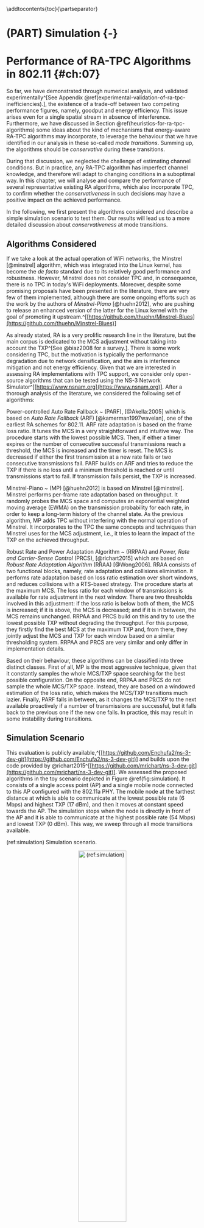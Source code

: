 \addtocontents{toc}{\partseparator}

# (PART) Simulation {-}

# Performance of RA-TPC Algorithms in 802.11 {#ch:07}

<span class="newthought">So far</span>, we have demonstrated through numerical analysis, and validated experimentally^[See Appendix \@ref(experimental-validation-of-ra-tpc-inefficiencies).], the existence of a trade-off between two competing performance figures, namely, goodput and energy efficiency. This issue arises even for a single spatial stream in absence of interference. Furthermore, we have discussed in Section \@ref(heuristics-for-ra-tpc-algorithms) some ideas about the kind of mechanisms that energy-aware RA-TPC algorithms may incorporate, to leverage the behaviour that we have identified in our analysis in these so-called *mode transitions*. Summing up, the algorithms should be *conservative* during these transitions.

During that discussion, we neglected the challenge of estimating channel conditions. But in practice, any RA-TPC algorithm has imperfect channel knowledge, and therefore will adapt to changing conditions in a suboptimal way. In this chapter, we will analyse and compare the performance of several representative existing RA algorithms, which also incorporate TPC, to confirm whether the *conservativeness* in such decisions may have a positive impact on the achieved performance.

In the following, we first present the algorithms considered and describe a simple simulation scenario to test them. Our results will lead us to a more detailed discussion about *conservativeness* at mode transitions.

## Algorithms Considered

If we take a look at the actual operation of WiFi networks, the Minstrel [@minstrel] algorithm, which was integrated into the Linux kernel, has become the *de facto* standard due to its relatively good performance and robustness. However, Minstrel does not consider TPC and, in consequence, there is no TPC in today's WiFi deployments. Moreover, despite some promising proposals have been presented in the literature, there are very few of them implemented, although there are some ongoing efforts such as the work by the authors of *Minstrel-Piano* [@huehn2012], who are pushing to release an enhanced version of the latter for the Linux kernel with the goal of promoting it upstream.^[[https://github.com/thuehn/Minstrel-Blues](https://github.com/thuehn/Minstrel-Blues)]

As already stated, RA is a very prolific research line in the literature, but the main corpus is dedicated to the MCS adjustment without taking into account the TXP^[See @biaz2008 for a survey.]. There is some work considering TPC, but the motivation is typically the performance degradation due to network densification, and the aim is interference mitigation and not energy efficiency. Given that we are interested in assessing RA implementations with TPC support, we consider only open-source algorithms that can be tested using the NS-3 Network Simulator^[[https://www.nsnam.org](https://www.nsnam.org)]. After a thorough analysis of the literature, we considered the following set of algorithms: 

Power-controlled Auto Rate Fallback
  ~ (PARF), [@Akella:2005] which is based on *Auto Rate Fallback* (ARF) [@kamerman1997wavelan], one of the earliest RA schemes for 802.11. ARF rate adaptation is based on the frame loss ratio. It tunes the MCS in a very straightforward and intuitive way. The procedure starts with the lowest possible MCS. Then, if either a timer expires or the number of consecutive successful transmissions reach a threshold, the MCS is increased and the timer is reset. The MCS is decreased if either the first transmission at a new rate fails or two consecutive transmissions fail. PARF builds on ARF and tries to reduce the TXP if there is no loss until a minimum threshold is reached or until transmissions start to fail. If transmission fails persist, the TXP is increased.
  
Minstrel-Piano
  ~ (MP) [@huehn2012] is based on Minstrel [@minstrel]. Minstrel performs per-frame rate adaptation based on throughput. It randomly probes the MCS space and computes an exponential weighted moving average (EWMA) on the transmission probability for each rate, in order to keep a long-term history of the channel state. As the previous algorithm, MP adds TPC without interfering with the normal operation of Minstrel. It incorporates to the TPC the same concepts and techniques than Minstrel uses for the MCS adjustment, i.e., it tries to learn the impact of the TXP on the achieved throughput.
  
Robust Rate and Power Adaptation Algorithm
  ~ (RRPAA) and *Power, Rate and Carrier-Sense Control* (PRCS), [@richart2015] which are based on *Robust Rate Adaptation Algorithm* (RRAA) [@Wong2006]. RRAA consists of two functional blocks, namely, rate adaptation and collisions elimination. It performs rate adaptation based on loss ratio estimation over short windows, and reduces collisions with a RTS-based strategy. The procedure starts at the maximum MCS. The loss ratio for each window of transmissions is available for rate adjustment in the next window. There are two thresholds involved in this adjustment: if the loss ratio is below both of them, the MCS is increased; if it is above, the MCS is decreased; and if it is in between, the MCS remains unchanged. RRPAA and PRCS build on this and try to use the lowest possible TXP without degrading the throughput. For this purpose, they firstly find the best MCS at the maximum TXP and, from there, they jointly adjust the MCS and TXP for each window based on a similar thresholding system. RRPAA and PRCS are very similar and only differ in implementation details.

Based on their behaviour, these algorithms can be classified into three distinct classes. First of all, MP is the most aggressive technique, given that it constantly samples the whole MCS/TXP space searching for the best possible configuration. On the opposite end, RRPAA and PRCS do not sample the whole MCS/TXP space. Instead, they are based on a windowed estimation of the loss ratio, which makes the MCS/TXP transitions much lazier. Finally, PARF falls in between, as it changes the MCS/TXP to the next available proactively if a number of transmissions are successful, but it falls back to the previous one if the new one fails. In practice, this may result in some instability during transitions.

## Simulation Scenario

This evaluation is publicly available,^[[https://github.com/Enchufa2/ns-3-dev-git](https://github.com/Enchufa2/ns-3-dev-git)] and builds upon the code provided by @richart2015^[[https://github.com/mrichart/ns-3-dev-git](https://github.com/mrichart/ns-3-dev-git)]. We assessed the proposed algorithms in the toy scenario depicted in Figure \@ref(fig:simulation). It consists of a single access point (AP) and a single mobile node connected to this AP configured with the 802.11a PHY. The mobile node at the farthest distance at which is able to communicate at the lowest possible rate (6 Mbps) and highest TXP (17 dBm), and then it moves at constant speed towards the AP. The simulation stops when the node is directly in front of the AP and it is able to communicate at the highest possible rate (54 Mbps) and lowest TXP (0 dBm). This way, we sweep through all mode transitions available.

(ref:simulation) Simulation scenario.

<div class="figure" style="text-align: center">
<img src="img/07/simulation.png" alt="(ref:simulation)" width="50%" />
<p class="caption">(\#fig:simulation)(ref:simulation)</p>
</div>

For the whole simulation, the AP tries to constantly saturate the channel by sending full-size UDP packets to the node. Every transmission attempt is monitored, as well as every successful transmission. The first part allows us to compute the transmission time, while the latter allows us to compute the reception time (of the ACKs) and the goodput achieved.

The simulation model assembles the power model from Equation \@ref(eq:new-energy-model) with the parametrisation previously made (see Table \@ref(tab:regressions-tx)) for all the devices considered in Section \@ref(numerical-results): HTC Legend, Linksys WRT54G, Raspberry Pi, Samsung Galaxy Note 10.1 and Soekris net4826-48. Thus, the total energy consumed is computed for all the devices and each run using the computed transmission time, reception time and idle time. Beacons are ignored and considered as idle time.

We set up one simulation for each algorithm (PARF, MP, PRCS, RRPAA) with a fixed seed, and perform 10 independent runs for each simulation. We use boxplots to show aggregated results unless otherwise mentioned.

## Results and Discussion

We first analyse the goodput achieved per each algorithm, which are depicted in Figure \@ref(fig:ns3-goodput). The median of the average goodput across several runs for RRPAA is the highest, followed by PRCS, PARF and MP. PRCS and RRPAA, which are very similar mechanisms, show a higher variability across replications compared to PARF and MP, which have little dispersion.

(ref:ns3-goodput) Goodput achieved per simulated algorithm.

<div class="figure" style="text-align: center">
<img src="07-ra-tpc_files/figure-html/ns3-goodput-1.png" alt="(ref:ns3-goodput)" width="480" />
<p class="caption">(\#fig:ns3-goodput)(ref:ns3-goodput)</p>
</div>

Figure \@ref(fig:ns3-efficiency) shows the energy efficiency achieved per algorithm, computed for all the devices considered. As expected, the numerical values of the energy efficiency achieved are different across devices, but the relative performance is essentially the same, as in the previous case. Indeed, the efficiency follows the pattern seen in Figure \@ref(fig:ns3-goodput): RRPAA results the most energy efficient in our scenario, followed by PRCS, PARF and MP. PRCS and RRPAA exhibit the same variability across replications as in the case of goodput, which is particularly notable for the most efficient devices, i.e., the HTC Legend and the Samsung Galaxy Note.

(ref:ns3-efficiency) Energy efficiency achieved per simulated algorithm and device.

<div class="figure" style="text-align: center">
<img src="07-ra-tpc_files/figure-html/ns3-efficiency-1.png" alt="(ref:ns3-efficiency)" width="1152" />
<p class="caption">(\#fig:ns3-efficiency)(ref:ns3-efficiency)</p>
</div>

In order to shed some light into the reasons behind the differences in performance, Figures \@ref(fig:ns3-evol) show the behaviour of each algorithm throughout the simulation time for one run, showing the evolution of the MCS and TXP chosen by each algorithm, respectively. Here, we can clearly differentiate that there are two kinds of behaviour: while MP and PARF are constantly sampling other MCSs and TXPs, PRCS and RRPAA are much more conservative in that sense, and tend to keep the same configuration for longer periods of time.

(ref:ns3-evol) MCS (top) and TXP (bottom) evolution per algorithm for a selected run.

<div class="figure" style="text-align: center">
<img src="07-ra-tpc_files/figure-html/ns3-evol-1.png" alt="(ref:ns3-evol)" width="1152" /><img src="07-ra-tpc_files/figure-html/ns3-evol-2.png" alt="(ref:ns3-evol)" width="1152" />
<p class="caption">(\#fig:ns3-evol)(ref:ns3-evol)</p>
</div>

MP randomly explores the whole MCS/TXP space above a basic *guaranteed* value, and this is the explanation for the apparently uniformly greyed zone. Also, this aggressive approach is clearly a disadvantage in the considered toy scenario (deterministic walk, one-to-one, no obstacles), and this is why the achieved goodput in Figure \@ref(fig:ns3-goodput) is slightly smaller than the one achieved by the others. PARF, on its part, only explores the immediately higher MCS/TXP, which leads to a higher goodput and efficiency.

On the other hand, PRCS and RRPAA sampling is much more sparse in time. As a consequence, Figures \@ref(fig:ns3-evol) show more differences across replications, leading to the high variability shown in Figure \@ref(fig:ns3-goodput) compared to MP and PARF.
  
In terms of TXP, all the algorithms exhibit a similar *aggressiveness*, in the sense that they use a high TXP value in general. Indeed, as Figure \@ref(fig:ns3-evol) (bottom) shows, the TXP is the highest possible until the very end of the simulation, when the STA is very close to the AP. This is the cause for the high correlation between Figures \@ref(fig:ns3-goodput) and \@ref(fig:ns3-efficiency).
  
A noteworthy characteristic of PRCS and RRPAA is that, in general, they *delay* the MCS change decision, as depicted in Figure \@ref(fig:ns3-evol) (top). Most of the times, they do not even use the whole space of MCS available, unlike MP and PARF. Because of this, they tend to achieve the best goodput and energy efficiency.

## Conservativeness at Mode Transitions

Building on the concept of *conservativeness* (i.e., the tendency to select a lower MCS/TXP in the transition regions), we explore whether there is any correlation with the energy efficiency achieved by a certain algorithm and this tendency. For that purpose, we first define a proper metric.

In the first place, we define the *normalised average MCS* as the area under the curve in Figure \@ref(fig:ns3-evol) (top) normalised by the total simulation time and the maximum MCS:

\begin{equation}
 \widehat{\mathrm{MCS}} = \frac{1}{\max(\mathrm{MCS}) \cdot t_\mathrm{sim}}\int_0^{t_\mathrm{sim}} \mathrm{MCS}(t)dt
 (\#eq:MCShat)
\end{equation}

where $t_\mathrm{sim}$ is the simulation time and $\max(\mathrm{MCS})$ is 54 Mbps in our case. The same concept can be applied to the TXP:

\begin{equation}
 \widehat{\mathrm{TXP}} = \frac{1}{\max(\mathrm{TXP}) \cdot t_\mathrm{sim}}\int_0^{t_\mathrm{sim}} \mathrm{TXP}(t)dt
 (\#eq:TXPhat)
\end{equation}

where $\max(\mathrm{TXP})$ is 17 dBm in our case. Both $\widehat{\mathrm{MCS}}$ and $\widehat{\mathrm{TXP}}$ are unitless scores between 0 and 1, and lower values mean a more conservative algorithm. Therefore, we can define a *Conservativeness Index* (CI) as the inverse of the product of both scores:

\begin{equation}
 \mathrm{CI} = \frac{1}{\widehat{\mathrm{MCS}} \cdot \widehat{\mathrm{TXP}}}
 (\#eq:CI)
\end{equation}

where $\mathrm{CI}>1$.

We computed the CI^[It must be taken into account that the CI is not suitable for comparing *any* algorithm. For instance, in an extreme case, an "algorithm" could select 6 Mbps and 0 dBm always, resulting in a very low CI, but a very bad performance at the same time. The CI should only be used for comparing similarly performant algorithms, as it is the case in our study given the results shown in Figures \@ref(fig:ns3-goodput) and \@ref(fig:ns3-efficiency).] for each device and run, and the final results are depicted in Figure \@ref(fig:ns3-conservativeness) as the average CI across different runs vs. the median energy efficiency in Figure \@ref(fig:ns3-efficiency).

(ref:ns3-conservativeness) Relationship between Conservativeness Index (tendency to select lower MCS and TXP) and energy effienciency per simulated device.

<div class="figure" style="text-align: center">
<img src="07-ra-tpc_files/figure-html/ns3-conservativeness-1.png" alt="(ref:ns3-conservativeness)" width="1152" />
<p class="caption">(\#fig:ns3-conservativeness)(ref:ns3-conservativeness)</p>
</div>

The results in Figure \@ref(fig:ns3-conservativeness) show a positive non-linear relationship between the CI of an algorithm and the energy efficiency achieved for all the devices considered. MP is the algorithm with the lowest CI, which is in consonance with its aggressiveness (i.e., frequent jumps between MCS/TXP values, as shown in Figures \@ref(fig:ns3-evol), and the goodput achieved was also the lowest, as depicted in Figure \@ref(fig:ns3-goodput). On the other hand, PARF, PRCS and RRPAA achieved a similar performance in terms of goodput, but the ones with the most conservative behaviour (PRCS and RRPAA, as it can be seen in Figures \@ref(fig:ns3-evol)) also achieve both the highest CI and energy efficiency.

This result evidences that the performance gaps uncovered by Figure \@ref(fig:efficiency-goodput) under optimal conditions have also an impact in real-world RA-TPC algorithms. Therefore, we confirm that this issue must be taken into account in the design of more energy-efficient rate and transmission power control algorithms.

## Summary

We have extended [@contrib-07] our results from Chapter \@ref(ch:06) regarding the role of *conservativeness* at mode transitions in achieving better energy efficiency in RA-TPC algorithms. We have developed a metric to compare algorithms, and we have assessed the performance of four state-of-the-art schemes through simulation. We have demonstrated that certain conservativeness can resolve the trade-off between throughput and energy efficiency optimality, thus making a difference for properly designed energy-aware algorithms.

Further research is needed to develop proper heuristics to leverage these findings. In particular, the *downwards* direction, as described in Section \@ref(heuristics-for-ra-tpc-algorithms), is the most challenging, because it requires predicting the evolution of the channel state.
